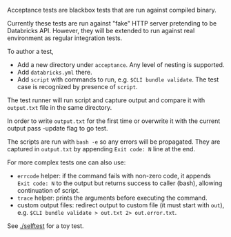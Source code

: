 Acceptance tests are blackbox tests that are run against compiled binary.

Currently these tests are run against "fake" HTTP server pretending to be Databricks API. However, they will be extended to run against real environment as regular integration tests.

To author a test,
 - Add a new directory under `acceptance`. Any level of nesting is supported.
 - Add `databricks.yml` there.
 - Add `script` with commands to run, e.g. `$CLI bundle validate`. The test case is recognized by presence of `script`.

The test runner will run script and capture output and compare it with `output.txt` file in the same directory.

In order to write `output.txt` for the first time or overwrite it with the current output pass -update flag to go test.

The scripts are run with `bash -e` so any errors will be propagated. They are captured in `output.txt` by appending `Exit code: N` line at the end.

For more complex tests one can also use:
- `errcode` helper: if the command fails with non-zero code, it appends `Exit code: N` to the output but returns success to caller (bash), allowing continuation of script.
- `trace` helper: prints the arguments before executing the command.
- custom output files: redirect output to custom file (it must start with `out`), e.g. `$CLI bundle validate > out.txt 2> out.error.txt`.

See [./selftest](./selftest) for a toy test.
